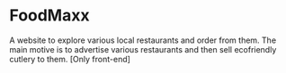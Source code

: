 # FoodMaxx
A website to explore various local restaurants and order from them. The main motive is to advertise various restaurants and then sell ecofriendly cutlery to them. [Only front-end]
